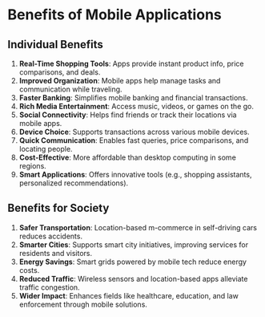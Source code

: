 # Benefits of Mobile Applications

## Individual Benefits
1. **Real-Time Shopping Tools**: Apps provide instant product info, price comparisons, and deals.
2. **Improved Organization**: Mobile apps help manage tasks and communication while traveling.
3. **Faster Banking**: Simplifies mobile banking and financial transactions.
4. **Rich Media Entertainment**: Access music, videos, or games on the go.
5. **Social Connectivity**: Helps find friends or track their locations via mobile apps.
6. **Device Choice**: Supports transactions across various mobile devices.
7. **Quick Communication**: Enables fast queries, price comparisons, and locating people.
8. **Cost-Effective**: More affordable than desktop computing in some regions.
9. **Smart Applications**: Offers innovative tools (e.g., shopping assistants, personalized recommendations).

## Benefits for Society
1. **Safer Transportation**: Location-based m-commerce in self-driving cars reduces accidents.
2. **Smarter Cities**: Supports smart city initiatives, improving services for residents and visitors.
3. **Energy Savings**: Smart grids powered by mobile tech reduce energy costs.
4. **Reduced Traffic**: Wireless sensors and location-based apps alleviate traffic congestion.
5. **Wider Impact**: Enhances fields like healthcare, education, and law enforcement through mobile solutions.